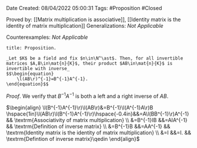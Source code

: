 <br />
<br />

Date Created: 08/04/2022 05:00:31
Tags: #Proposition #Closed

Proved by: [[Matrix multiplication is associative]], [[Identity matrix is the identity of matrix multiplication]]
Generalizations: _Not Applicable_

Counterexamples: _Not Applicable_

``` ad-Proposition
title: Proposition.

_Let $K$ be a field and fix $n\in\N^\ast$. Then, for all invertible matrices $A,B\in\mat{n}{K}$, their product $AB\in\mat{n}{K}$ is invertible with inverse_
$$\begin{equation}
    \l(AB\r)^{-1}=B^{-1}A^{-1}.
\end{equation}$$

```

_Proof_. We verify that $B^{-1}A^{-1}$ is both a left and a right inverse of $AB$.

$\begin{align}
    \l(B^{-1}A^{-1}\r)\l(AB\r)&=B^{-1}\l(A^{-1}A\r)B \hspace{1in}\l(AB\r)\l(B^{-1}A^{-1}\r)\hspace{-0.4in}&&=A\l(BB^{-1}\r)A^{-1} && \textrm{Associativity of matrix multiplication} \\
    &=B^{-1}IB &&=AIA^{-1} && \textrm{Definition of inverse matrix} \\
    &=B^{-1}B &&=AA^{-1} && \textrm{Identity matrix is the identity of matrix multiplication} \\
    &=I &&=I. && \textrm{Defintion of inverse matrix}\qedin
\end{align}$